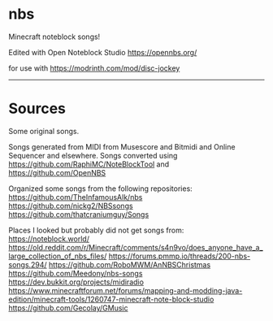# nbs
Minecraft noteblock songs!

Edited with Open Noteblock Studio
https://opennbs.org/

for use with
https://modrinth.com/mod/disc-jockey
 
---
# Sources

Some original songs.

Songs generated from MIDI from Musescore and Bitmidi and Online Sequencer and elsewhere.
Songs converted using https://github.com/RaphiMC/NoteBlockTool and https://github.com/OpenNBS

Organized some songs from the following repositories:
https://github.com/TheInfamousAlk/nbs
https://github.com/nickg2/NBSsongs
https://github.com/thatcraniumguy/Songs

Places I looked but probably did not get songs from:
https://noteblock.world/
https://old.reddit.com/r/Minecraft/comments/s4n9vo/does_anyone_have_a_large_collection_of_nbs_files/
https://forums.pmmp.io/threads/200-nbs-songs.294/
https://github.com/RoboMWM/AnNBSChristmas
https://github.com/Meedony/nbs-songs
https://dev.bukkit.org/projects/midiradio
https://www.minecraftforum.net/forums/mapping-and-modding-java-edition/minecraft-tools/1260747-minecraft-note-block-studio
https://github.com/Gecolay/GMusic
